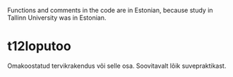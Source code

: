 Functions and comments in the code are in Estonian, because study in Tallinn University was in Estonian.

# t12loputoo

Omakoostatud tervikrakendus või selle osa. Soovitavalt lõik suvepraktikast.
